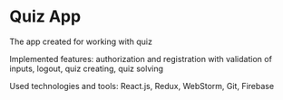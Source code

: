 # Quiz App

The app created for working with quiz

Implemented features: authorization and registration with validation of inputs, logout, quiz creating, quiz solving 

Used technologies and tools: React.js, Redux, WebStorm, Git, Firebase
